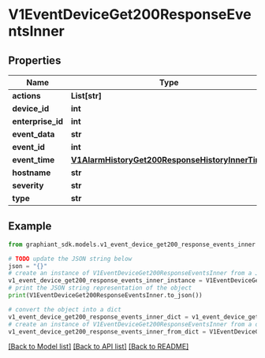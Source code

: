 # V1EventDeviceGet200ResponseEventsInner


## Properties

Name | Type | Description | Notes
------------ | ------------- | ------------- | -------------
**actions** | **List[str]** |  | [optional] 
**device_id** | **int** |  | [optional] 
**enterprise_id** | **int** |  | [optional] 
**event_data** | **str** |  | [optional] 
**event_id** | **int** |  | [optional] 
**event_time** | [**V1AlarmHistoryGet200ResponseHistoryInnerTime**](V1AlarmHistoryGet200ResponseHistoryInnerTime.md) |  | [optional] 
**hostname** | **str** |  | [optional] 
**severity** | **str** |  | [optional] 
**type** | **str** |  | [optional] 

## Example

```python
from graphiant_sdk.models.v1_event_device_get200_response_events_inner import V1EventDeviceGet200ResponseEventsInner

# TODO update the JSON string below
json = "{}"
# create an instance of V1EventDeviceGet200ResponseEventsInner from a JSON string
v1_event_device_get200_response_events_inner_instance = V1EventDeviceGet200ResponseEventsInner.from_json(json)
# print the JSON string representation of the object
print(V1EventDeviceGet200ResponseEventsInner.to_json())

# convert the object into a dict
v1_event_device_get200_response_events_inner_dict = v1_event_device_get200_response_events_inner_instance.to_dict()
# create an instance of V1EventDeviceGet200ResponseEventsInner from a dict
v1_event_device_get200_response_events_inner_from_dict = V1EventDeviceGet200ResponseEventsInner.from_dict(v1_event_device_get200_response_events_inner_dict)
```
[[Back to Model list]](../README.md#documentation-for-models) [[Back to API list]](../README.md#documentation-for-api-endpoints) [[Back to README]](../README.md)


